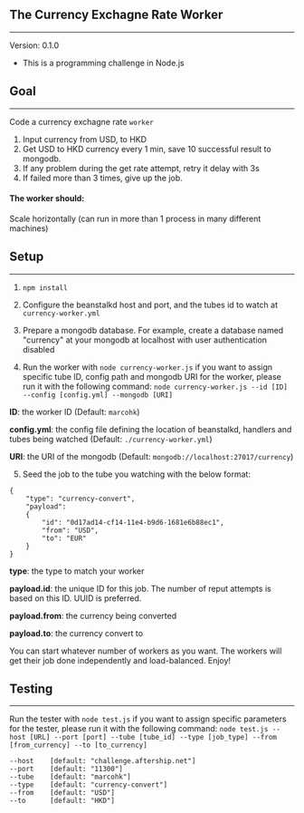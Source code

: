 ## The Currency Exchagne Rate Worker 
---
Version: 0.1.0
* This is a programming challenge in Node.js

## Goal
----
Code a currency exchagne rate `worker`

1. Input currency from USD, to HKD
2. Get USD to HKD currency every 1 min, save 10 successful result to mongodb.
3. If any problem during the get rate attempt, retry it delay with 3s
4. If failed more than 3 times, give up the job.

#### The worker should:
Scale horizontally (can run in more than 1 process in many different machines)



## Setup
---
1. `npm install`

2. Configure the beanstalkd host and port, and the tubes id to watch at `currency-worker.yml`

3. Prepare a mongodb database. For example, create a database named "currency" at your mongodb at localhost with user authentication disabled

4. Run the worker with `node currency-worker.js`
if you want to assign specific tube ID, config path and mongodb URI for the worker,
please run it with the following command:
`node currency-worker.js --id [ID] --config [config.yml] --mongodb [URI]`

__ID__: the worker ID (Default: `marcohk`)

__config.yml__: the config file defining the location of beanstalkd, handlers and tubes being watched (Default: `./currency-worker.yml`)

__URI__: the URI of the mongodb (Default: `mongodb://localhost:27017/currency`)

5. Seed the job to the tube you watching with the below format:
```
{
    "type": "currency-convert",
    "payload":
    {
        "id": "0d17ad14-cf14-11e4-b9d6-1681e6b88ec1", 
        "from": "USD", 
        "to": "EUR"
    }
}
```
__type__: the type to match your worker

__payload.id__: the unique ID for this job. The number of reput attempts is based on this ID.   UUID is preferred.

__payload.from__: the currency being converted

__payload.to__: the currency convert to


You can start whatever number of workers as you want. The workers will get their job done independently and load-balanced. Enjoy!

## Testing
---
Run the tester with `node test.js`
if you want to assign specific parameters for the tester,
please run it with the following command:
`node test.js --host [URL] --port [port] --tube [tube_id] --type [job_type] --from [from_currency] --to [to_currency]`

```
--host    [default: "challenge.aftership.net"]
--port    [default: "11300"]
--tube    [default: "marcohk"]
--type    [default: "currency-convert"]
--from    [default: "USD"]
--to      [default: "HKD"]
```